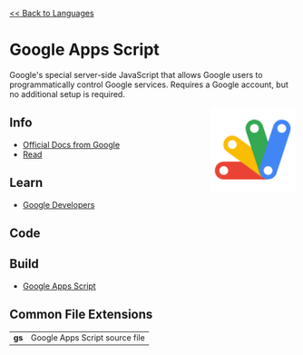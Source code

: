 <style>
img {
    height: 150px;
    float: right;
    position: sticky;
    top: 50px;
}
td.extension {
    font-weight: bold;
}
</style>

<a href=".">&lt;&lt; Back to Languages</a>

# Google Apps Script
Google's special server-side JavaScript that allows Google users to programmatically control Google services.  Requires a Google account, but no additional setup is required.

<img src="logos/GoogleAppsScript.png" />

## Info
- [Official Docs from Google](https://developers.google.com/apps-script/reference)
- [Read](https://en.wikipedia.org/wiki/Google_Apps_Script)

## Learn
- [Google Developers](https://developers.google.com/apps-script/overview)

## Code


## Build
- [Google Apps Script](https://script.google.com)

## Common File Extensions
<table>
    <tr>
        <td class="extension">gs</td>
        <td>Google Apps Script source file</td>
    </tr>
</table>